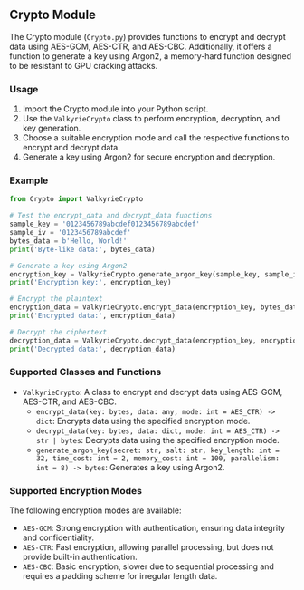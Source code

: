 ## Crypto Module

The Crypto module (`Crypto.py`) provides functions to encrypt and decrypt data using AES-GCM, AES-CTR, and AES-CBC. Additionally, it offers a function to generate a key using Argon2, a memory-hard function designed to be resistant to GPU cracking attacks.

### Usage

1. Import the Crypto module into your Python script.
2. Use the `ValkyrieCrypto` class to perform encryption, decryption, and key generation.
3. Choose a suitable encryption mode and call the respective functions to encrypt and decrypt data.
4. Generate a key using Argon2 for secure encryption and decryption.

### Example

```python
from Crypto import ValkyrieCrypto

# Test the encrypt_data and decrypt_data functions
sample_key = '0123456789abcdef0123456789abcdef'
sample_iv = '0123456789abcdef'
bytes_data = b'Hello, World!'
print('Byte-like data:', bytes_data)

# Generate a key using Argon2
encryption_key = ValkyrieCrypto.generate_argon_key(sample_key, sample_iv)
print('Encryption key:', encryption_key)

# Encrypt the plaintext
encryption_data = ValkyrieCrypto.encrypt_data(encryption_key, bytes_data)
print('Encrypted data:', encryption_data)

# Decrypt the ciphertext
decryption_data = ValkyrieCrypto.decrypt_data(encryption_key, encryption_data)
print('Decrypted data:', decryption_data)
```

### Supported Classes and Functions

- `ValkyrieCrypto`: A class to encrypt and decrypt data using AES-GCM, AES-CTR, and AES-CBC.
    - `encrypt_data(key: bytes, data: any, mode: int = AES_CTR) -> dict`: Encrypts data using the specified encryption mode.
    - `decrypt_data(key: bytes, data: dict, mode: int = AES_CTR) -> str | bytes`: Decrypts data using the specified encryption mode.
    - `generate_argon_key(secret: str, salt: str, key_length: int = 32, time_cost: int = 2, memory_cost: int = 100, parallelism: int = 8) -> bytes`: Generates a key using Argon2.

### Supported Encryption Modes

The following encryption modes are available:
- `AES-GCM`: Strong encryption with authentication, ensuring data integrity and confidentiality.
- `AES-CTR`: Fast encryption, allowing parallel processing, but does not provide built-in authentication.
- `AES-CBC`: Basic encryption, slower due to sequential processing and requires a padding scheme for irregular length data.
